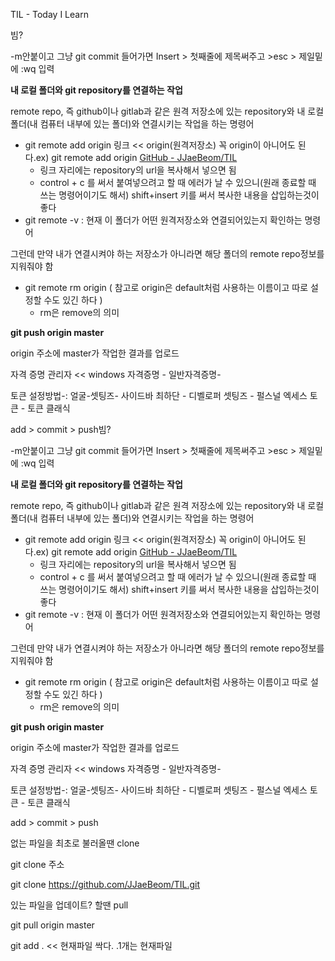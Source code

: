 TIL - Today I Learn

빔?

-m안붙이고 그냥 git commit 들어가면 Insert > 첫째줄에 제목써주고 >esc > 제일밑에 :wq 입력

**내 로컬 폴더와 git repository를 연결하는 작업**

remote repo, 즉 github이나 gitlab과 같은 원격 저장소에 있는 repository와 내 로컬 폴더(내 컴퓨터 내부에 있는 폴더)와 연결시키는 작업을 하는 명령어

- git remote add origin 링크 << origin(원격저장소) 꼭 origin이 아니어도 된다.ex) git remote add origin [GitHub - JJaeBeom/TIL](https://github.com/JJaeBeom/TIL.git)
  - 링크 자리에는 repository의 url을 복사해서 넣으면 됨
  - control + c 를 써서 붙여넣으려고 할 때 에러가 날 수 있으니(원래 종료할 때 쓰는 명령어이기도 해서) shift+insert 키를 써서 복사한 내용을 삽입하는것이 좋다
- git remote -v : 현재 이 폴더가 어떤 원격저장소와 연결되어있는지 확인하는 명령어

그런데 만약 내가 연결시켜야 하는 저장소가 아니라면 해당 폴더의 remote repo정보를 지워줘야 함

- git remote rm origin ( 참고로 origin은 default처럼 사용하는 이름이고 따로 설정할 수도 있긴 하다 )
  - rm은 remove의 의미

**git push origin master**

origin 주소에 master가 작업한 결과를 업로드

자격 증명 관리자 << windows 자격증명 - 일반자격증명-

토큰 설정방법-: 얼굴-셋팅즈- 사이드바 최하단 - 디벨로퍼 셋팅즈 - 펄스널 엑세스 토큰 - 토큰 클래식

add > commit > push빔?

-m안붙이고 그냥 git commit 들어가면 Insert > 첫째줄에 제목써주고 >esc > 제일밑에 :wq 입력

**내 로컬 폴더와 git repository를 연결하는 작업**

remote repo, 즉 github이나 gitlab과 같은 원격 저장소에 있는 repository와 내 로컬 폴더(내 컴퓨터 내부에 있는 폴더)와 연결시키는 작업을 하는 명령어

- git remote add origin 링크 << origin(원격저장소) 꼭 origin이 아니어도 된다.ex) git remote add origin [GitHub - JJaeBeom/TIL](https://github.com/JJaeBeom/TIL.git)
  - 링크 자리에는 repository의 url을 복사해서 넣으면 됨
  - control + c 를 써서 붙여넣으려고 할 때 에러가 날 수 있으니(원래 종료할 때 쓰는 명령어이기도 해서) shift+insert 키를 써서 복사한 내용을 삽입하는것이 좋다
- git remote -v : 현재 이 폴더가 어떤 원격저장소와 연결되어있는지 확인하는 명령어

그런데 만약 내가 연결시켜야 하는 저장소가 아니라면 해당 폴더의 remote repo정보를 지워줘야 함

- git remote rm origin ( 참고로 origin은 default처럼 사용하는 이름이고 따로 설정할 수도 있긴 하다 )
  - rm은 remove의 의미

**git push origin master**

origin 주소에 master가 작업한 결과를 업로드

자격 증명 관리자 << windows 자격증명 - 일반자격증명-

토큰 설정방법-: 얼굴-셋팅즈- 사이드바 최하단 - 디벨로퍼 셋팅즈 - 펄스널 엑세스 토큰 - 토큰 클래식

add > commit > push

없는 파일을 최초로 불러올땐 clone

git clone 주소  

git clone https://github.com/JJaeBeom/TIL.git

있는 파일을 업데이트? 할땐 pull

git pull origin master

git add . << 현재파일 싹다.      .1개는 현재파일 
